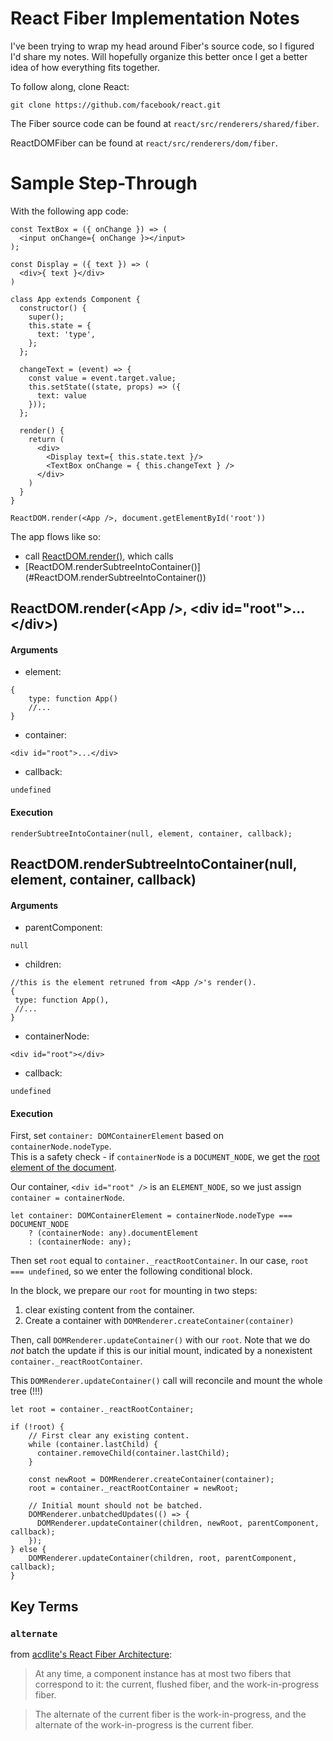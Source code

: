 # React Fiber Implementation Notes

I've been trying to wrap my head around Fiber's source code, so I figured I'd share my notes. Will hopefully organize this better once I get a better idea of how everything fits together.

To follow along, clone React:

`git clone https://github.com/facebook/react.git`

The Fiber source code can be found at `react/src/renderers/shared/fiber`.

ReactDOMFiber can be found at `react/src/renderers/dom/fiber`.

# Sample Step-Through
With the following app code:
```es6
const TextBox = ({ onChange }) => (
  <input onChange={ onChange }></input>
);

const Display = ({ text }) => (
  <div>{ text }</div>
)

class App extends Component {
  constructor() {
    super();
    this.state = {
      text: 'type',
    };
  };

  changeText = (event) => {
    const value = event.target.value;
    this.setState((state, props) => ({
      text: value
    }));
  };

  render() {
    return (
      <div>
        <Display text={ this.state.text }/>
        <TextBox onChange = { this.changeText } />
      </div>
    )
  }
}

ReactDOM.render(<App />, document.getElementById('root'))
```
The app flows like so:
- call [ReactDOM.render()](#ReactDOM.render), which calls
- [ReactDOM.renderSubtreeIntoContainer()](#ReactDOM.renderSubtreeIntoContainer(<App />))

<a name="ReactDOM.render"></a>
## ReactDOM.render(\<App />, \<div id="root">...\</div>)
#### Arguments
- element:
```es6
{
    type: function App()
    //...
}
```
- container: 
```es6
<div id="root">...</div>
```

- callback: 
```es6
undefined
```

#### Execution
```es6
renderSubtreeIntoContainer(null, element, container, callback);
```

<a name="ReactDOM.renderSubtreeIntoContainer(<App />)"></a>
## ReactDOM.renderSubtreeIntoContainer(null, element, container, callback)
#### Arguments
- parentComponent:
```es6
null
```
- children: 
```es6
//this is the element retruned from <App />'s render().
{
 type: function App(),
 //...
}
```
- containerNode:
```es6
<div id="root"></div>
```
- callback: 
```es6
undefined
```

#### Execution
First, set `container: DOMContainerElement` based on `containerNode.nodeType`.  
This is a safety check - if `containerNode` is a `DOCUMENT_NODE`, we get the [root element of the document](https://developer.mozilla.org/en-US/docs/Web/API/Document/documentElement).

Our container, `<div id="root" />` is an `ELEMENT_NODE`, so we just assign `container = containerNode`.

```es6
let container: DOMContainerElement = containerNode.nodeType === DOCUMENT_NODE
    ? (containerNode: any).documentElement
    : (containerNode: any);
```
Then set `root` equal to `container._reactRootContainer`. In our case, `root === undefined`, so we enter the following conditional block. 

In the block, we prepare our `root` for mounting in two steps:
1. clear existing content from the container.
2. Create a container with `DOMRenderer.createContainer(container)`

Then, call `DOMRenderer.updateContainer()` with our `root`. Note that we do *not* batch the update if this is our initial mount, indicated by a nonexistent `container._reactRootContainer`.

This `DOMRenderer.updateContainer()` call will reconcile and mount the whole tree (!!!)
```es6
let root = container._reactRootContainer;

if (!root) {
    // First clear any existing content.
    while (container.lastChild) {
      container.removeChild(container.lastChild);
    }
    
    const newRoot = DOMRenderer.createContainer(container);
    root = container._reactRootContainer = newRoot;
    
    // Initial mount should not be batched.
    DOMRenderer.unbatchedUpdates(() => {
      DOMRenderer.updateContainer(children, newRoot, parentComponent, callback);
    });
} else {
    DOMRenderer.updateContainer(children, root, parentComponent, callback);
}
```

## Key Terms

### `alternate`
from [acdlite's React Fiber Architecture](https://github.com/acdlite/react-fiber-architecture#alternate):

> At any time, a component instance has at most two fibers that correspond to it: the current, flushed fiber, and the work-in-progress fiber.

> The alternate of the current fiber is the work-in-progress, and the alternate of the work-in-progress is the current fiber.
